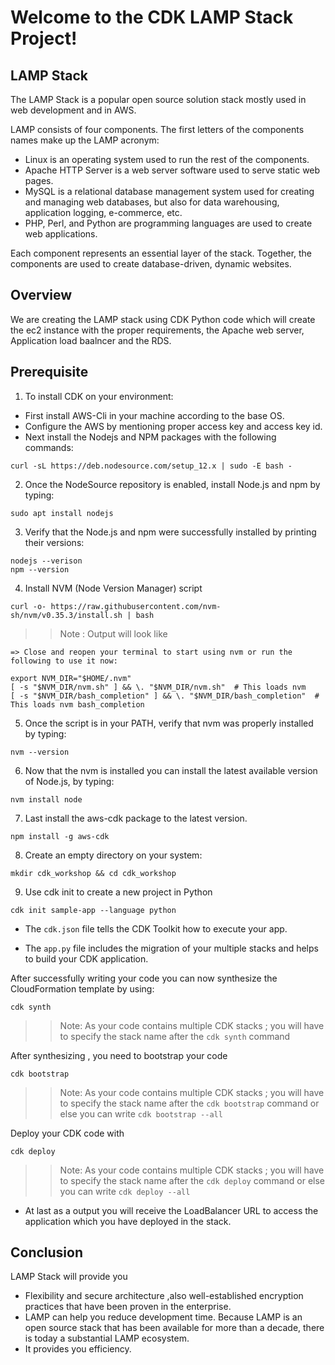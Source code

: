 
# Welcome to the CDK LAMP Stack Project!

## LAMP Stack 

The LAMP Stack is a popular open source solution stack mostly used in web development and in AWS.

LAMP consists of four components. The first letters of the components names make up the LAMP acronym:

* Linux is an operating system used to run the rest of the components.
* Apache HTTP Server is a web server software used to serve static web pages.
* MySQL is a relational database management system used for creating and managing web databases, but also for data warehousing, application logging, e-commerce, etc.
* PHP, Perl, and Python are programming languages are used to create web applications.

Each component represents an essential layer of the stack. Together, the components are used to create database-driven, dynamic websites.

## Overview

We are creating the LAMP stack using CDK Python code which will create the ec2 instance with the proper requirements, the Apache web server, Application load baalncer and the RDS.

## Prerequisite 

1. To install CDK on your environment:

* First install AWS-Cli in your machine according to the base OS.
* Configure the AWS by mentioning proper access key and access key id.
* Next install the Nodejs and NPM packages with the following commands:

```
curl -sL https://deb.nodesource.com/setup_12.x | sudo -E bash -
```
2. Once the NodeSource repository is enabled, install Node.js and npm by typing:

```
sudo apt install nodejs
```
3. Verify that the Node.js and npm were successfully installed by printing their versions:

```
nodejs --verison
npm --version
```
4. Install NVM (Node Version Manager) script

```
curl -o- https://raw.githubusercontent.com/nvm-sh/nvm/v0.35.3/install.sh | bash
```
>> Note : Output will look like

    => Close and reopen your terminal to start using nvm or run the following to use it now:

    export NVM_DIR="$HOME/.nvm"
    [ -s "$NVM_DIR/nvm.sh" ] && \. "$NVM_DIR/nvm.sh"  # This loads nvm
    [ -s "$NVM_DIR/bash_completion" ] && \. "$NVM_DIR/bash_completion"  # This loads nvm bash_completion

5. Once the script is in your PATH, verify that nvm was properly installed by typing:

```
nvm --version
```
6. Now that the nvm is installed you can install the latest available version of Node.js, by typing:

```
nvm install node 
```
7. Last install the aws-cdk package to the latest version.

```
npm install -g aws-cdk
```
8. Create an empty directory on your system:

```
mkdir cdk_workshop && cd cdk_workshop
```
9. Use cdk init to create a new project in Python

```
cdk init sample-app --language python
```

* The `cdk.json` file tells the CDK Toolkit how to execute your app.

* The `app.py` file includes the migration of your multiple stacks and helps to build your CDK application.

After successfully writing your code you can now synthesize the CloudFormation template by using:

```
cdk synth
```
>> Note: As your code contains multiple CDK stacks ; you will have to specify the stack name after the `cdk synth` command

After synthesizing , you need to bootstrap your code

```
cdk bootstrap
```
>> Note: As your code contains multiple CDK stacks ; you will have to specify the stack name after the `cdk bootstrap` command or else you can write `cdk bootstrap --all`

Deploy your CDK code with

```
cdk deploy
```
>> Note: As your code contains multiple CDK stacks ; you will have to specify the stack name after the `cdk deploy` command or else you can write `cdk deploy --all`


* At last as a output you will receive the LoadBalancer URL to access the application which you have deployed in the stack.

## Conclusion

LAMP Stack will provide you

* Flexibility and secure architecture ,also well-established encryption practices that have been proven in the enterprise.
* LAMP can help you reduce development time. Because LAMP is an open source stack that has been available for more than a decade, there is today a substantial LAMP ecosystem.
* It provides you efficiency.